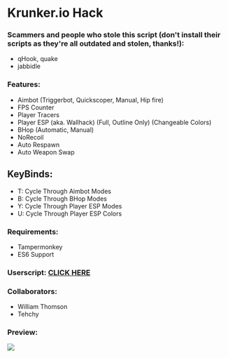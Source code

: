 # Krunker.io Hack
### Scammers and people who stole this script (don't install their scripts as they're all outdated and stolen, thanks!):
- qHook, quake
- jabbidle

### Features:
- Aimbot (Triggerbot, Quickscoper, Manual, Hip fire)
- FPS Counter
- Player Tracers
- Player ESP (aka. Wallhack) (Full, Outline Only) (Changeable Colors)
- BHop (Automatic, Manual)
- NoRecoil
- Auto Respawn
- Auto Weapon Swap

## KeyBinds:
- T: Cycle Through Aimbot Modes
- B: Cycle Through BHop Modes
- Y: Cycle Through Player ESP Modes
- U: Cycle Through Player ESP Colors

### Requirements:
- Tampermonkey
- ES6 Support

### Userscript: [CLICK HERE](https://raw.githubusercontent.com/xF4b3r/krunker.io-hack/master/userscript.user.js)

### Collaborators:
- William Thomson
- Tehchy

### Preview:
![](https://i.imgur.com/bd1gjNS.png?raw=true)
